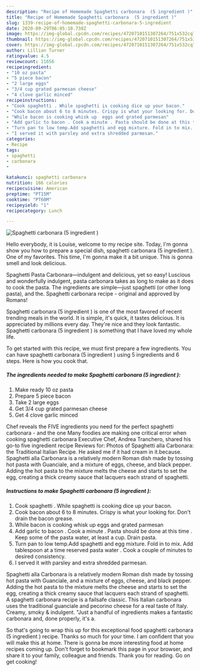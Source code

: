 ```yaml
---
description: "Recipe of Homemade Spaghetti carbonara  (5 ingredient )"
title: "Recipe of Homemade Spaghetti carbonara  (5 ingredient )"
slug: 1339-recipe-of-homemade-spaghetti-carbonara-5-ingredient
date: 2020-09-29T06:05:10.738Z
image: https://img-global.cpcdn.com/recipes/4720710151307264/751x532cq70/spaghetti-carbonara-5-ingredient-recipe-main-photo.jpg
thumbnail: https://img-global.cpcdn.com/recipes/4720710151307264/751x532cq70/spaghetti-carbonara-5-ingredient-recipe-main-photo.jpg
cover: https://img-global.cpcdn.com/recipes/4720710151307264/751x532cq70/spaghetti-carbonara-5-ingredient-recipe-main-photo.jpg
author: Lillian Turner
ratingvalue: 4.5
reviewcount: 11656
recipeingredient:
- "10 oz pasta"
- "5 piece bacon"
- "2 large eggs"
- "3/4 cup grated parmesan cheese"
- "4 clove garlic minced"
recipeinstructions:
- "Cook spaghetti . While spaghetti is cooking dice up your bacon."
- "Cook bacon about 6 to 8 minutes. Crispy is what your looking for. Don&#39;t drain the bacon grease."
- "While bacon is cooking whisk up  eggs and grated parmesan"
- "Add garlic to bacon . Cook a minute . Pasta should be done at this time . Keep some of the pasta water,  at least a cup. Drain pasta."
- "Turn pan to low temp.Add spaghetti and egg mixture. Fold in to mix. Add tablespoon at a time reserved pasta water . Cook a couple of minutes to desired consistency."
- "I served it with parsley and extra shredded parmesan."
categories:
- Recipe
tags:
- spaghetti
- carbonara
- 

katakunci: spaghetti carbonara  
nutrition: 166 calories
recipecuisine: American
preptime: "PT15M"
cooktime: "PT60M"
recipeyield: "1"
recipecategory: Lunch

---
```



![Spaghetti carbonara  (5 ingredient )](https://img-global.cpcdn.com/recipes/4720710151307264/751x532cq70/spaghetti-carbonara-5-ingredient-recipe-main-photo.jpg)

Hello everybody, it is Louise, welcome to my recipe site. Today, I'm gonna show you how to prepare a special dish, spaghetti carbonara  (5 ingredient ). One of my favorites. This time, I'm gonna make it a bit unique. This is gonna smell and look delicious.

Spaghetti Pasta Carbonara—indulgent and delicious, yet so easy! Luscious and wonderfully indulgent, pasta carbonara takes as long to make as it does to cook the pasta. The ingredients are simple—just spaghetti (or other long pasta), and the. Spaghetti carbonara recipe - original and approved by Romans!

Spaghetti carbonara  (5 ingredient ) is one of the most favored of recent trending meals in the world. It is simple, it's quick, it tastes delicious. It is appreciated by millions every day. They're nice and they look fantastic. Spaghetti carbonara  (5 ingredient ) is something that I have loved my whole life.


To get started with this recipe, we must first prepare a few ingredients. You can have spaghetti carbonara  (5 ingredient ) using 5 ingredients and 6 steps. Here is how you cook that.

<!--inarticleads1-->

##### The ingredients needed to make Spaghetti carbonara  (5 ingredient ):

1. Make ready 10 oz pasta
1. Prepare 5 piece bacon
1. Take 2 large eggs
1. Get 3/4 cup grated parmesan cheese
1. Get 4 clove garlic minced


Chef reveals the FIVE ingredients you need for the perfect spaghetti carbonara - and the one Many foodies are making one critical error when cooking spaghetti carbonara Executive Chef, Andrea Tranchero, shared his go-to five ingredient recipe Reviews for: Photos of Spaghetti alla Carbonara: the Traditional Italian Recipe. He asked me if it had cream in it.because. Spaghetti alla Carbonara is a relatively modern Roman dish made by tossing hot pasta with Guanciale, and a mixture of eggs, cheese, and black pepper. Adding the hot pasta to the mixture melts the cheese and starts to set the egg, creating a thick creamy sauce that lacquers each strand of spaghetti. 

<!--inarticleads2-->

##### Instructions to make Spaghetti carbonara  (5 ingredient ):

1. Cook spaghetti . While spaghetti is cooking dice up your bacon.
1. Cook bacon about 6 to 8 minutes. Crispy is what your looking for. Don&#39;t drain the bacon grease.
1. While bacon is cooking whisk up  eggs and grated parmesan
1. Add garlic to bacon . Cook a minute . Pasta should be done at this time . Keep some of the pasta water,  at least a cup. Drain pasta.
1. Turn pan to low temp.Add spaghetti and egg mixture. Fold in to mix. Add tablespoon at a time reserved pasta water . Cook a couple of minutes to desired consistency.
1. I served it with parsley and extra shredded parmesan.


Spaghetti alla Carbonara is a relatively modern Roman dish made by tossing hot pasta with Guanciale, and a mixture of eggs, cheese, and black pepper. Adding the hot pasta to the mixture melts the cheese and starts to set the egg, creating a thick creamy sauce that lacquers each strand of spaghetti. A spaghetti carbonara recipe is a failsafe classic. This Italian carbonara uses the traditional guanciale and pecorino cheese for a real taste of Italy. Creamy, smoky &amp; indulgent. &#34;Just a handful of ingredients makes a fantastic carbonara and, done properly, it&#39;s a. 

So that's going to wrap this up for this exceptional food spaghetti carbonara  (5 ingredient ) recipe. Thanks so much for your time. I am confident that you will make this at home. There is gonna be more interesting food at home recipes coming up. Don't forget to bookmark this page in your browser, and share it to your family, colleague and friends. Thank you for reading. Go on get cooking!
